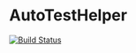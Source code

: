 # AutoTestHelper

[![Build Status](https://travis-ci.org/zouyonghao/AutoTestHelper.svg?branch=master)](https://travis-ci.org/zouyonghao/AutoTestHelper)
